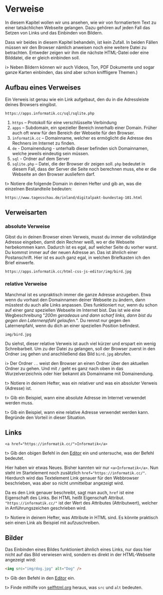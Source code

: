 # Verweise

In diesem Kapitel wollen wir uns ansehen, wie wir von formatiertem Text zu einer tatsächlichen Webseite gelangen. Dazu gehören auf jeden Fall das Setzen von Links und das Einbinden von Bildern.

Dass wir beides in diesem Kapitel behandeln, ist kein Zufall. In beiden Fällen müssen wir den Browser nämlich anweisen noch eine weitere Datei zu betrachten. Entweder zeigen wir ihm die nächste HTML-Datei oder eine Bilddatei, die er gleich einbinden soll.

i> Neben Bildern können wir auch Videos, Ton, PDF Dokumente und sogar ganze Karten einbinden, das sind aber schon kniffligere Themen.)

## Aufbau eines Verweises

Ein Verweis ist genau wie ein Link aufgebaut, den du in die Adressleiste deines Browsers eingibst.

```
https://apps.informatik.cc/sql/sqlite.php
```

1. `https` – Protokoll für eine verschlüsselte Verbindung
2. `apps` – Subdomain, ein spezieller Bereich innerhalb einer Domain. Früher auch oft www für den Bereich der Webseite für den Browser.
3. `informatik.cc` – Domainname, welcher es ermöglicht die Adresse des Rechners im Internet zu finden.
4. `de` - Domainendung - unterhalb dieser befinden sich Domainnamen, welche jeweils eindeutig sein müssen.
5. `sql` - Ordner auf dem Server
6. `sqlite.php` – Datei, die der Browser dir zeigen soll. `php` bedeutet in diesem
    Fall, dass der Server die Seite noch berechnen muss, ehe er die 
   Webseite an den Browser ausliefern darf.

t> Notiere die folgende Domain in deinen Hefter und gib an, was die einzelnen Bestandteile bedeuten: 

```
https://www.tagesschau.de/inland/digitalpakt-bundestag-101.html
```

## Verweisarten

### absolute Verweise

Gibst du in deinen Browser einen Verweis, musst du immer die vollständige Adresse eingeben, damit dein Rechner weiß, wo er die Webseite herbekommen kann. Dadurch ist es egal, auf welcher Seite du vorher warst. Du kommst immer auf der neuen Adresse an. Das ist ähnlich einer Postanschrift. Hier ist es auch ganz egal, in welchen Briefkasten ich den Brief einwerfe.					

```
https://apps.informatik.cc/html-css-js-editor/img/bird.jpg
```

### relative Verweise

Manchmal ist es unpraktisch immer die ganze Adresse anzugeben. Etwa wenn
 du vorhast den Domainnamen deiner Webseite zu ändern, dann müsstest du 
auch alle Links anpassen. Dies funktioniert nur, wenn du schon auf einer ganz speziellen Webseite im Internet bist. Das ist wie eine Wegbeschreibung "*200m geradeaus und dann scharf links, dann bist du gegen den Laternenpfahl gelaufen.*". Du rennst nur gegen den Laternenpfahl, wenn du dich an einer speziellen Position befindest.					

```
img/bird.jpg
```

Du siehst, dieser relative Verweis ist auch viel kürzer und erspart ein wenig Schreibarbeit. Um zu der Datei zu gelangen, soll der Browser zuerst in den Ordner `img` gehen und anschließend das Bild `bird.jpg` abrufen. 

i> Der Ordner `..` weist den Browser an einen Ordner über den aktuellen Ordner zu gehen. Und mit `/` geht es ganz nach oben in das Wurzelverzeichnis oder hier bekannt als Domainname mit Domainendung.

t> Notiere in deinem Hefter, was ein relativer und was ein absoluter Verweis (Adresse) ist.

t>  Gib ein Beispiel, wann eine absolute Adresse im Internet verwendet werden muss.

t>  Gib ein Beispiel, wann eine relative Adresse verwendet werden kann. Begründe den Vorteil in dieser Situation.

## Links

```
<a href="https://informatik.cc/">Informatik</a>
```

t> Gib den obigen Befehl in den [Editor](https://eule27.de/t/C8Z8F) ein und untersuche, was der Befehl bedeutet.

Hier haben wir etwas Neues. Bisher kannten wir nur `<a>Informatik</a>`. Nun steht im Startelement noch zusätzlich `href="https://informatik.cc/"`. Hierdurch wird das Textelement Link genauer für den Webbrowser beschrieben, was aber so nicht unmittelbar angezeigt wird.

Da es den Link genauer beschreibt, sagt man auch, `href` ist eine Eigenschaft des Links. Bei HTML heißt Eigenschaft Attribut. `"https://informatik.cc/"` ist der Wert des Attributes (Attributwert), welcher in Anführungszeichen geschrieben wird.

t> Notiere in deinem Hefter, was Attribute in HTML sind. Es könnte praktisch sein einen Link als Beispiel mit aufzuschreiben.

## Bilder

Das Einbinden eines Bildes funktioniert ähnlich eines Links, nur dass hier nicht auf das Bild verwiesen wird, sondern es direkt in der HTML-Webseite angezeigt wird:

```html
<img src="img/dog.jpg" alt="Dog" />
```

t>  Gib den Befehl in den [Editor](https://eule27.de/t/C8Z8F) ein.

t>  Finde mithilfe von [selfhtml.org](https://wiki.selfhtml.org/wiki/Img) heraus, was `src` und `alt` bedeuten.